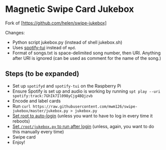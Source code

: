 # Magnetic Swipe Card Jukebox

Fork of [https://github.com/helen/swipe-jukebox]

Changes:
* Python script jukebox.py (instead of shell jukebox.sh)
* Uses [spotify-tui](https://github.com/Rigellute/spotify-tui) instead of `mpd`.
* Format of songs.txt is space-delimited song number, then URI. Anything after URI is ignored (can be used as comment for the name of the song.)

## Steps (to be expanded)
* Set up `spotifyd` and `spotify-tui` on the Raspberry Pi
* Ensure Spotify is set up and audio is working by running `spt play --uri spotify:track:7GhIk7Il098yCjg4BQjzvb`
* Encode and label cards
* Run `curl https://raw.githubusercontent.com/mwm126/swipe-jukebox/master/jukebox.py > jukebox.py`
* [Set root to auto-login](https://www.opentechguides.com/how-to/article/raspberry-pi/5/raspberry-pi-auto-start.html) (unless you want to have to log in every time it reboots)
* [Set `/root/jukebox.py` to run after login](https://www.opentechguides.com/how-to/article/raspberry-pi/5/raspberry-pi-auto-start.html) (unless, again, you want to do this manually every time)
* Swipe card
* Enjoy!